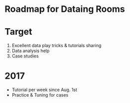 # Roadmap for Dataing Rooms

# Target
1. Excellent data play tricks & tutorials sharing
2. Data analysis help
3. Case studies

# 2017
- Tutorial per week since Aug. 1st
- Practice &  Tuning for cases
